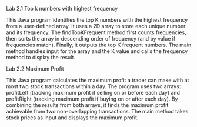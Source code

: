 Lab 2.1 Top k numbers with highest frequency

This Java program identifies the top K numbers with the highest frequency from a user-defined array. It uses a 2D array to store each unique number and its frequency. The findTopKFrequent method first counts frequencies, then sorts the array in descending order of frequency (and by value if frequencies match). Finally, it outputs the top K frequent numbers. The main method handles input for the array and the K value and calls the frequency method to display the result.

Lab 2.2 Maximum Profit

This Java program calculates the maximum profit a trader can make with at most two stock transactions within a day. The program uses two arrays: profitLeft (tracking maximum profit if selling on or before each day) and profitRight (tracking maximum profit if buying on or after each day). By combining the results from both arrays, it finds the maximum profit achievable from two non-overlapping transactions. The main method takes stock prices as input and displays the maximum profit.
